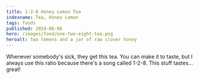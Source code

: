 ```yaml
---
title: 1-2-8 Honey Lemon Tea
indexname: Tea, Honey Lemon
tags: foods
published: 2024-06-06
hero: /images/food/one-two-eight-tea.png
heroalt: two lemons and a jar of raw clover honey
---
```


Whenever somebody's sick, they get this tea. You can make it to taste, but I always
use this ratio because there's a song called 1-2-8. This stuff tastes... great!
